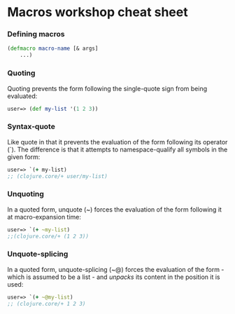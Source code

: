 # Macros workshop cheat sheet

### Defining macros

```clojure
(defmacro macro-name [& args] 
	...)
```

### Quoting

Quoting prevents the form following the single-quote sign from being evaluated:

```clojure
user=> (def my-list '(1 2 3))
```

### Syntax-quote

Like quote in that it prevents the evaluation of the form following its operator (`). The difference is that it attempts to namespace-qualify all symbols in the given form:

```clojure
user=> `(+ my-list) 
;; (clojure.core/+ user/my-list)
```

### Unquoting

In a quoted form, unquote (~) forces the evaluation of the form following it at macro-expansion time:

```clojure
user=> `(+ ~my-list) 
;;(clojure.core/+ (1 2 3))
```

### Unquote-splicing

In a quoted form, unquote-splicing (~@) forces the evaluation of the form - which is assumed to be a list - and _unpacks_ its content in the position it is used:

```clojure
user=> `(+ ~@my-list) 
;; (clojure.core/+ 1 2 3)
```